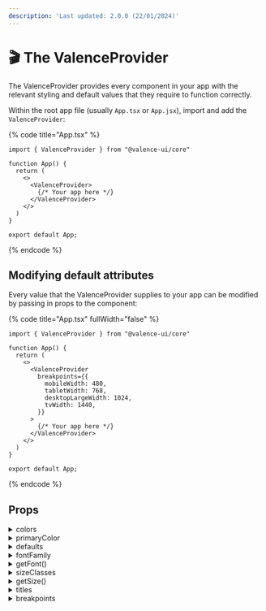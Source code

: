 ```yaml
---
description: 'Last updated: 2.0.0 (22/01/2024)'
---
```


# 🎬 The ValenceProvider

The ValenceProvider provides every component in your app with the relevant styling and default values that they require to function correctly.

Within the root app file (usually `App.tsx` or `App.jsx`), import and add the `ValenceProvider`:

{% code title="App.tsx" %}
```tsx
import { ValenceProvider } from "@valence-ui/core"

function App() {
  return ( 
    <>
      <ValenceProvider>
        {/* Your app here */}
      </ValenceProvider>
    </>
  )
}

export default App;
```
{% endcode %}

## Modifying default attributes

Every value that the ValenceProvider supplies to your app can be modified by passing in props to the component:

{% code title="App.tsx" fullWidth="false" %}
```tsx
import { ValenceProvider } from "@valence-ui/core"

function App() {
  return ( 
    <>
      <ValenceProvider
        breakpoints={{
          mobileWidth: 480,
          tabletWidth: 768,
          desktopLargeWidth: 1024,
          tvWidth: 1440,
        }}
      >
        {/* Your app here */}
      </ValenceProvider>
    </>
  )
}

export default App;
```
{% endcode %}

## Props

<details>

<summary>colors</summary>

**Type:**&#x20;

`Color[]`

**Default value:**

`DEFAULT_PALETTE`

**Description:**

A list of all colors to use.

</details>

<details>

<summary>primaryColor</summary>

**Type:**&#x20;

`string`

**Default value:**

`"pink"`

**Description:**

The primary color to default upon.

</details>

<details>

<summary>defaults</summary>

**Type:**

```tsx
type defaults = { 
    /** The default component size */
    size: ComponentSize;
    /** The default component radius size */
    radius: ComponentSize;
    /** The default component fill variant */
    variant: FillVariant;
    /** The default transition duration for animated properties */
    transitionDuration: CSSProperties["transitionDuration"];
    /** The default shadow style to apply */
    shadow: CSSProperties["boxShadow"];  
}
```

**Default value:**

```json
{ 
    size: "sm",
    radius: "sm",
    variant: "light",
    transitionDuration: "0.1s",
    shadow: "0px 10px 30px rgba(0, 0, 0, 0.2)",
}
```

**Description:**

Default sizes and parameters for common attributes.

</details>

<details>

<summary>fontFamily</summary>

**Type:**

```tsx
type fontFamily = { 
    /** The default font family to use */
    default: string;
    /** The font family to use for headings. If not provided, the default will be used */
    heading?: string;
    /** The font family to use for monospace text. If not provided, the default will be used */
    monospace?: string;
}
```

**Default value:**

```json
{
    default: "Inter, sans-serif",
    heading: undefined,
    monospace: "monospace",
}
```

**Description:**

The default font families to use in specific contexts.

</details>

<details>

<summary>getFont()</summary>

**Type:**

```tsx
function getFont: (property: "default" | "heading" | "monospace") => string;
```

**Description:**

Finds a font family within the theme context.

</details>

<details>

<summary>sizeClasses</summary>

**Type:**

```tsx
type SizeClasses = { 
    /** The padding to use for components */
    padding: SizeClasses<CSSProperties["padding"]>;
    /** The height to use for components */
    height: SizeClasses<CSSProperties["height"]>;
    /** The radius to use for components */
    radius: SizeClasses<CSSProperties["borderRadius"]>;
    /** The font size to use for components */
    fontSize: SizeClasses<CSSProperties["fontSize"]>;
    /** The icon size to use for components */
    iconSize: SizeClasses<CSSProperties["fontSize"]>;
}
```

**Default value:**

```json
{
    padding: { xs: 10, sm: 15, md: 20, lg: 25, xl: 30 },
    height: { xs: 30, sm: 35, md: 40, lg: 50, xl: 60 },
    radius: { xs: 2, sm: 5, md: 10, lg: 15, xl: 25 },
    fontSize: { xs: 12, sm: 14, md: 16, lg: 18, xl: 20 },
    iconSize: { xs: 18, sm: 20, md: 24, lg: 26, xl: 30 },
}
```

**Description:**

Standardised sizing guide to use for components.

</details>

<details>

<summary>getSize()</summary>

**Type:**

```tsx
function getSize: (property: "padding" | "height" | "radius" | "fontSize" | "iconSize", size?: ComponentSize) => any;
```

**Description:**

Finds a size within the theme context.

</details>

<details>

<summary>titles</summary>

**Type:**

```tsx
type titles = { 
    1: TextProps;
    2: TextProps;
    3: TextProps;
    4: TextProps;
    5: TextProps;
    6: TextProps;
}
```

**Default value:**

```json
{
    1: { fontSize: 28, bold: true },
    2: { fontSize: 22, bold: true },
    3: { fontSize: 18, bold: true },
    4: { fontSize: 16, bold: true },
    5: { fontSize: 14, bold: true },
    6: { fontSize: 12, bold: true },
}
```

**Description:**

Props to refer to for titles.

</details>

<details>

<summary>breakpoints</summary>

**Type:**

```tsx
type breakpoints = { 
    mobileWidth: number;
    tabletWidth: number;
    desktopLargeWidth: number;
    tvWidth: number;
}
```

**Default value:**

```json
{
    mobileWidth: 480,
    tabletWidth: 768,
    desktopLargeWidth: 1024,
    tvWidth: 1440,
}
```

**Description:**

Breakpoints to use for determining breakpoint-sensitive props.

</details>
